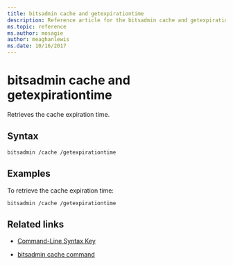 ```yaml
---
title: bitsadmin cache and getexpirationtime
description: Reference article for the bitsadmin cache and getexpirationtime command, which retrieves the cache expiration time.
ms.topic: reference
ms.author: mosagie
author: meaghanlewis
ms.date: 10/16/2017
---
```



# bitsadmin cache and getexpirationtime

Retrieves the cache expiration time.

## Syntax

```
bitsadmin /cache /getexpirationtime
```

## Examples

To retrieve the cache expiration time:

```
bitsadmin /cache /getexpirationtime
```

## Related links

- [Command-Line Syntax Key](command-line-syntax-key.md)

- [bitsadmin cache command](bitsadmin-cache.md)
